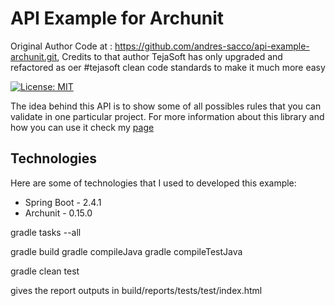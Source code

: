 # API Example for Archunit

Original Author Code at : https://github.com/andres-sacco/api-example-archunit.git, Credits to that author
TejaSoft has only upgraded and refactored as oer #tejasoft clean code standards to make it much more easy

[![License: MIT](https://img.shields.io/badge/License-MIT-yellow.svg)](https://opensource.org/licenses/MIT)

The idea behind this API is to show some of all possibles rules that you can validate in one particular project. For more information about this library and how you can use it
check my [page](https://sacco-andres.medium.com/)

## Technologies

Here are some of technologies that I used to developed this example:

- Spring Boot - 2.4.1
- Archunit - 0.15.0

gradle tasks --all

gradle build
gradle compileJava
gradle compileTestJava

gradle clean test

gives the report outputs in build/reports/tests/test/index.html

